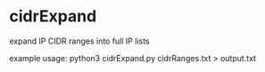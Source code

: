 cidrExpand
==========

expand IP CIDR ranges into full IP lists

example usage: python3 cidrExpand.py cidrRanges.txt > output.txt

